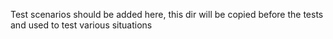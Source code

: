 Test scenarios should be added here, this dir will be copied before the tests and used to test various situations
